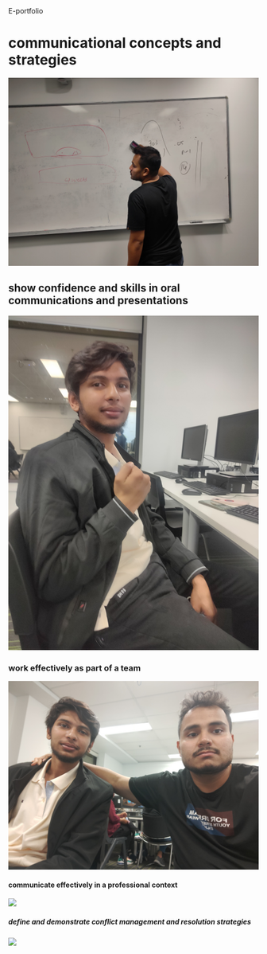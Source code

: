 <html>
   <head>
     E-portfolio
  </head>
  <body>
   <h1>communicational concepts and strategies</h1>
    <img src="https://github.com/abrar21235456/abrar21235456/blob/main/IMG20220504204103_01.jpg">
   <h2>show confidence and skills in oral communications and presentations</h2>
     <img src="https://github.com/abrar21235456/abrar21235456/blob/main/conf.jpg">
   <h3>work effectively as part of a team</h3>
     <img src="https://github.com/abrar21235456/abrar21235456/blob/main/tem.jpg">
   <h4>communicate effectively in a professional context</h4>
     <img src="https://github.com/abrar21235456/abrar21235456/blob/main/dis.jpg">
   <h5>define and demonstrate conflict management and resolution strategies</h5>
     <img src="https://github.com/abrar21235456/abrar21235456/blob/main/conflict.jpg">
   </body>
   </html>

